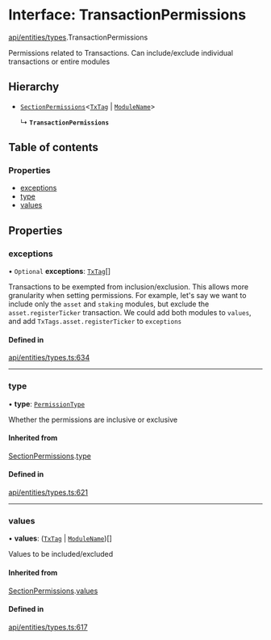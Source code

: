 # Interface: TransactionPermissions

[api/entities/types](../wiki/api.entities.types).TransactionPermissions

Permissions related to Transactions. Can include/exclude individual transactions or entire modules

## Hierarchy

- [`SectionPermissions`](../wiki/api.entities.types.SectionPermissions)\<[`TxTag`](../wiki/generated.types#txtag) \| [`ModuleName`](../wiki/generated.types.ModuleName)\>

  ↳ **`TransactionPermissions`**

## Table of contents

### Properties

- [exceptions](../wiki/api.entities.types.TransactionPermissions#exceptions)
- [type](../wiki/api.entities.types.TransactionPermissions#type)
- [values](../wiki/api.entities.types.TransactionPermissions#values)

## Properties

### exceptions

• `Optional` **exceptions**: [`TxTag`](../wiki/generated.types#txtag)[]

Transactions to be exempted from inclusion/exclusion. This allows more granularity when
  setting permissions. For example, let's say we want to include only the `asset` and `staking` modules,
  but exclude the `asset.registerTicker` transaction. We could add both modules to `values`, and add
  `TxTags.asset.registerTicker` to `exceptions`

#### Defined in

[api/entities/types.ts:634](https://github.com/PolymeshAssociation/polymesh-sdk/blob/9a8715021/src/api/entities/types.ts#L634)

___

### type

• **type**: [`PermissionType`](../wiki/api.entities.types.PermissionType)

Whether the permissions are inclusive or exclusive

#### Inherited from

[SectionPermissions](../wiki/api.entities.types.SectionPermissions).[type](../wiki/api.entities.types.SectionPermissions#type)

#### Defined in

[api/entities/types.ts:621](https://github.com/PolymeshAssociation/polymesh-sdk/blob/9a8715021/src/api/entities/types.ts#L621)

___

### values

• **values**: ([`TxTag`](../wiki/generated.types#txtag) \| [`ModuleName`](../wiki/generated.types.ModuleName))[]

Values to be included/excluded

#### Inherited from

[SectionPermissions](../wiki/api.entities.types.SectionPermissions).[values](../wiki/api.entities.types.SectionPermissions#values)

#### Defined in

[api/entities/types.ts:617](https://github.com/PolymeshAssociation/polymesh-sdk/blob/9a8715021/src/api/entities/types.ts#L617)
